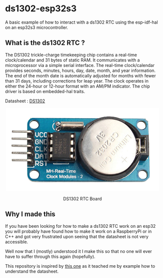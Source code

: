 # ds1302-esp32s3
A basic example of how to interact with a ds1302 RTC using the esp-idf-hal on an esp32s3 microcontroller.

## What is the ds1302 RTC ?
The DS1302 trickle-charge timekeeping chip contains a real-time clock/calendar and 31 bytes of static RAM. It communicates with a microprocessor via a simple serial interface. The real-time clock/calendar provides seconds, minutes, hours, day, date, month, and year information. The end of the month date is automatically adjusted for months with fewer than 31 days, including corrections for leap year. The clock operates in either the 24-hour or 12-hour format with an AM/PM indicator. The chip driver is based on embedded-hal traits.

Datasheet : [DS1302](ds1302.pdf)

<div align="center">
    <img src="ds1302_board.webp" alt="ds1302 RTC Board" width="500">
    <p>DS1302 RTC Board</p>
</div>

## Why I made this
If you have been looking for how to make a ds1302 RTC work on an esp32 you will probably have found how to make it work on a RaspberryPi or in C++ and got very frustrated upon seeing that the datasheet is not very accessible.

Well now that I (mostly) understood it I make this so that no one will ever have to suffer through this again (hopefully).

This repository is inspired by [this one](https://github.com/sndnvaps/ds1302-drv/tree/main) as it teached me by example how to understand the datasheet.
